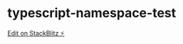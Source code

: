 # typescript-namespace-test

[Edit on StackBlitz ⚡️](https://stackblitz.com/edit/typescript-namespace-test)